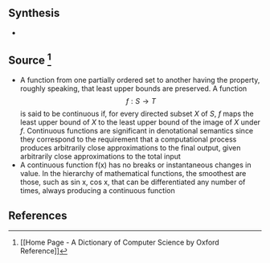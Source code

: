 ## Synthesis
- 
## Source [^1]
- A function from one partially ordered set to another having the property, roughly speaking, that least upper bounds are preserved. A function $$f: S \to T$$is said to be continuous if, for every directed subset $X$ of $S$, $f$ maps the least upper bound of $X$ to the least upper bound of the image of $X$ under $f$. Continuous functions are significant in denotational semantics since they correspond to the requirement that a computational process produces arbitrarily close approximations to the final output, given arbitrarily close approximations to the total input
- A continuous function f(x) has no breaks or instantaneous changes in value. In the hierarchy of mathematical functions, the smoothest are those, such as sin x, cos x, that can be differentiated any number of times, always producing a continuous function
## References

[^1]: [[Home Page - A Dictionary of Computer Science by Oxford Reference]]